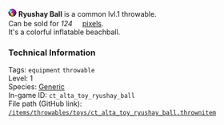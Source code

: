 ![ ](https://raw.githubusercontent.com/Ceterai/Enternia/main/items/throwables/toys/ct_alta_toy_ryushay_ball.png) **Ryushay Ball** is a common lvl.1 throwable.  
Can be sold for *124* <img src="https://starbounder.org/mediawiki/images/2/21/Pixel.png" width="12" height="16"/> [pixels](https://starbounder.org/Pixel).  
It's a colorful inflatable beachball.

### Technical Information

Tags: `equipment` `throwable`  
Level: 1  
Species: [Generic](https://starbounder.org/Perfectly_Generic_Item)  
In-game ID: `ct_alta_toy_ryushay_ball`  
File path (GitHub link): [`/items/throwables/toys/ct_alta_toy_ryushay_ball.thrownitem`](https://github.com/Ceterai/Enternia/blob/main/items/throwables/toys/ct_alta_toy_ryushay_ball.thrownitem)
